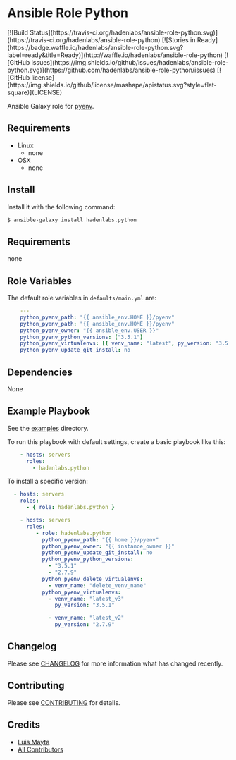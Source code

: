 # Ansible Role Python

<span class="badges" align="center">
[![Build Status](https://travis-ci.org/hadenlabs/ansible-role-python.svg)](https://travis-ci.org/hadenlabs/ansible-role-python)
[![Stories in Ready](https://badge.waffle.io/hadenlabs/ansible-role-python.svg?label=ready&title=Ready)](http://waffle.io/hadenlabs/ansible-role-python)
[![GitHub issues](https://img.shields.io/github/issues/hadenlabs/ansible-role-python.svg)](https://github.com/hadenlabs/ansible-role-python/issues)
[![GitHub license](https://img.shields.io/github/license/mashape/apistatus.svg?style=flat-square)](LICENSE)
</span>


Ansible Galaxy role for [pyenv](link-pyenv).

## Requirements

 - Linux
   - none
 - OSX
   - none


## Install

Install it with the following command:

```bash
$ ansible-galaxy install hadenlabs.python
```

## Requirements

none

## Role Variables

The default role variables in `defaults/main.yml` are:

```yaml
    ---
    python_pyenv_path: "{{ ansible_env.HOME }}/pyenv"
    python_pyenv_path: "{{ ansible_env.HOME }}/pyenv"
    python_pyenv_owner: "{{ ansible_env.USER }}"
    python_pyenv_python_versions: ["3.5.1"]
    python_pyenv_virtualenvs: [{ venv_name: "latest", py_version: "3.5.1" }]
    python_pyenv_update_git_install: no

```

## Dependencies

None


## Example Playbook

See the [examples](./examples/) directory.

To run this playbook with default settings, create a basic playbook like this:

```yaml
    - hosts: servers
      roles:
        - hadenlabs.python
```


To install a specific version:

```yaml
  - hosts: servers
    roles:
      - { role: hadenlabs.python }
```

```yaml
    - hosts: servers
      roles:
         - role: hadenlabs.python
           python_pyenv_path: "{{ home }}/pyenv"
           python_pyenv_owner: "{{ instance_owner }}"
           python_pyenv_update_git_install: no
           python_pyenv_python_versions:
             - "3.5.1"
             - "2.7.9"
           python_pyenv_delete_virtualenvs:
             - venv_name: "delete_venv_name"
           python_pyenv_virtualenvs:
             - venv_name: "latest_v3"
               py_version: "3.5.1"

             - venv_name: "latest_v2"
               py_version: "2.7.9"
```

## Changelog

Please see [CHANGELOG](CHANGELOG.md) for more information what has changed recently.

## Contributing

Please see [CONTRIBUTING](CONTRIBUTING.md) for details.

## Credits

- [Luis Mayta][link-luis]
- [All Contributors][link-contributors]


<!-- Other -->

[link-pyenv]: https://github.com/yyuu/pyenv
[link-luis]: https://github.com/luismayta
[link-contributors]: contributors
